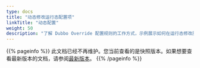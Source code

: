 ```yaml
---
type: docs
title: "动态修改运行态配置项"
linkTitle: "动态配置"
weight: 50
description: "了解 Dubbo Override 配置规则的工作方式，示例展示如何在运行态修改服务权重与超时时间。"
---
```


{{% pageinfo %}} 此文档已经不再维护。您当前查看的是快照版本。如果想要查看最新版本的文档，请参阅[最新版本](/zh/docs3-v2/java-sdk/advanced-features-and-usage/traffic/config-rule/)。
{{% /pageinfo %}}
